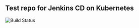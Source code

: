 ## Test repo for Jenkins CD on Kubernetes


![Build Status](http://jenkins.otterwerks.net/buildStatus/icon?job=Kubernetes-Jenkins-Nginx+Demo)
